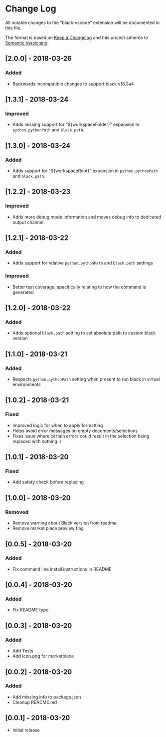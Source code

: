 # Change Log

All notable changes to the "black-vscode" extension will be documented in this file.

The format is based on [Keep a Changelog](http://keepachangelog.com/en/1.0.0/) and this project adheres to [Semantic Versioning](http://semver.org/spec/v2.0.0.html).

## [2.0.0] - 2018-03-26
### Added
- Backwards incompatible changes to support black v18.3a4

## [1.3.1] - 2018-03-24
### Improved
- Adds missing support for "${workspaceFolder}" expansion in `python.pythonPath` and `black.path`.

## [1.3.0] - 2018-03-24
### Added
- Adds support for "${workspaceRoot}" expansion in `python.pythonPath` and `black.path`.

## [1.2.2] - 2018-03-23
### Improved
- Adds more debug mode information and moves debug info to dedicated output channel.

## [1.2.1] - 2018-03-22
### Added
- Adds support for relative `python.pythonPath` and `black.path` settings

### Improved
- Better test coverage, specifically relating to how the command is generated

## [1.2.0] - 2018-03-22
### Added
- Adds optional `black.path` setting to set absolute path to custom black version

## [1.1.0] - 2018-03-21
### Added
- Respects `python.pythonPath` setting when present to run black in virtual environments

## [1.0.2] - 2018-03-21
### Fixed
- Improved logic for when to apply formatting
- Helps avoid error messages on empty documents/selections
- Fixes issue where certain errors could result in the selection being replaced with nothing :/

## [1.0.1] - 2018-03-20
### Fixed
- Add safety check before replacing

## [1.0.0] - 2018-03-20
### Removed
- Remove warning about Black version from readme
- Remove market place preview flag

## [0.0.5] - 2018-03-20
### Added
- Fix command line install instructions in README

## [0.0.4] - 2018-03-20
### Added
- Fix README typo

## [0.0.3] - 2018-03-20
### Added
- Add Tests
- Add icon.png for marketplace

## [0.0.2] - 2018-03-20
### Added
- Add missing info to package.json
- Cleanup README.md

## [0.0.1] - 2018-03-20
- Initial release
